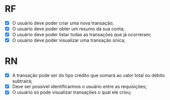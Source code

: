 # RF

- [x] O usuário deve poder criar uma nova transação;
- [x] O usuário deve poder obter um resumo da sua conta;
- [x] O usuário deve poder listar todas as transações que já ocorreram;
- [x] O usuário deve poder visualizar uma transação única;

# RN

- [x] A transação pode ser do tipo crédito que somará ao valor total ou débito subtrairá;
- [x] Deve ser possível identificarmos o usuário entre as requisições;
- [x] O usuário só pode visualizar transações o qual ele criou;
